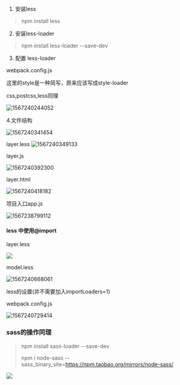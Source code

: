 1. 安装less

> npm install less

2. 安装less-loader

> npm install less-loader --save-dev

3. 配置 less-loader

webpack.config.js

这里的style是一种简写，原来应该写成style-loader

css,postcss,less同理

![1567240244052](C:\Users\Administrator\AppData\Roaming\Typora\typora-user-images\1567240244052.png)

4.文件结构

![1567240341454](C:\Users\Administrator\AppData\Roaming\Typora\typora-user-images\1567240341454.png)

layer.less
![1567240349133](C:\Users\Administrator\AppData\Roaming\Typora\typora-user-images\1567240349133.png)

layer.js

![1567240392300](C:\Users\Administrator\AppData\Roaming\Typora\typora-user-images\1567240392300.png)

layer.html

![1567240418182](C:\Users\Administrator\AppData\Roaming\Typora\typora-user-images\1567240418182.png)

项目入口app.js

![1567238799112](C:\Users\Administrator\AppData\Roaming\Typora\typora-user-images\1567238799112.png)

#### less 中使用@import

layer.less

![](C:\Users\Administrator\AppData\Roaming\Typora\typora-user-images\1567240655895.png)

model.less

![1567240668061](C:\Users\Administrator\AppData\Roaming\Typora\typora-user-images\1567240668061.png)

less的设置(并不需要加入importLoaders=1)

webpack.config.js

![1567240729414](C:\Users\Administrator\AppData\Roaming\Typora\typora-user-images\1567240729414.png)



### sass的操作同理

> npm install sass-loader --save-dev
>
> npm i node-sass --sass_binary_site=https://npm.taobao.org/mirrors/node-sass/

![](C:\Users\Administrator\AppData\Roaming\Typora\typora-user-images\1567240817084.png)